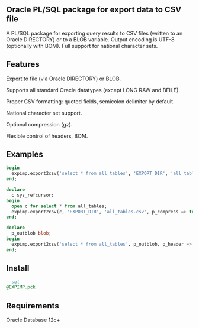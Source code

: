 ## Oracle PL/SQL package for export data to CSV file

A PL/SQL package for exporting query results to CSV files (written to an Oracle DIRECTORY) or to a BLOB variable.
Output encoding is UTF-8 (optionally with BOM). Full support for national character sets.



## Features

Export to file (via Oracle DIRECTORY) or BLOB.

Supports all standard Oracle datatypes (except LONG RAW and BFILE).

Proper CSV formatting: quoted fields, semicolon delimiter by default.

National character set support.

Optional compression (gz).

Flexible control of headers, BOM.



## Examples

```SQL
begin 
  expimp.export2csv('select * from all_tables', 'EXPORT_DIR', 'all_tables.csv'); 
end;

declare
  c sys_refcursor; 
begin
  open c for select * from all_tables; 
  expimp.export2csv(c, 'EXPORT_DIR', 'all_tables.csv', p_compress => true);
end;

declare
  p_outblob blob;
begin 
  expimp.export2csv('select * from all_tables', p_outblob, p_header => false, p_bom => false, p_compress => false); 
end;
```



## Install

```SQL
--sql
@EXPIMP.pck
```



## Requirements

Oracle Database 12c+

